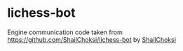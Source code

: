 # lichess-bot

Engine communication code taken from https://github.com/ShailChoksi/lichess-bot by [ShailChoksi](https://github.com/ShailChoksi)

